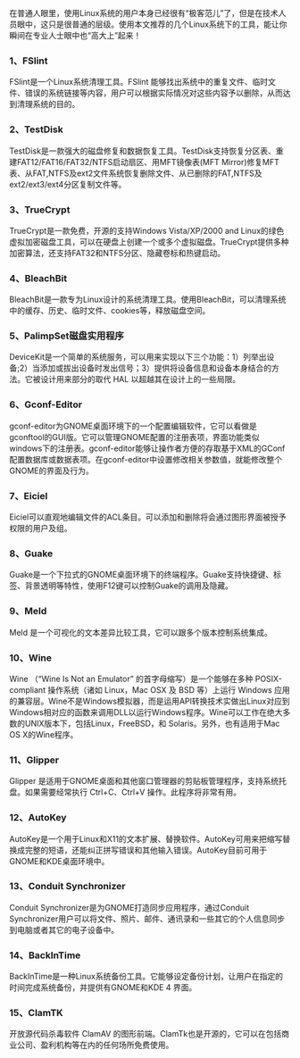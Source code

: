 在普通人眼里，使用Linux系统的用户本身已经很有“极客范儿”了，但是在技术人员眼中，这只是很普通的层级。使用本文推荐的几个Linux系统下的工具，能让你瞬间在专业人士眼中也“高大上”起来！
<a name="xFh24"></a>
### 1、FSlint
FSlint是一个Linux系统清理工具。FSlint 能够找出系统中的重复文件、临时文件、错误的系统链接等内容，用户可以根据实际情况对这些内容予以删除，从而达到清理系统的目的。
<a name="v3pMW"></a>
### 2、TestDisk
TestDisk是一款强大的磁盘修复和数据恢复工具。TestDisk支持恢复分区表、重建FAT12/FAT16/FAT32/NTFS启动扇区、用MFT镜像表(MFT Mirror)修复MFT表、从FAT,NTFS及ext2文件系统恢复删除文件、从已删除的FAT,NTFS及ext2/ext3/ext4分区复制文件等。
<a name="YrDWK"></a>
### 3、TrueCrypt
TrueCrypt是一款免费，开源的支持Windows Vista/XP/2000 and Linux的绿色虚拟加密磁盘工具，可以在硬盘上创建一个或多个虚拟磁盘。TrueCrypt提供多种加密算法，还支持FAT32和NTFS分区、隐藏卷标和热键启动。
<a name="RcpDz"></a>
### 4、BleachBit
BleachBit是一款专为Linux设计的系统清理工具。使用BleachBit，可以清理系统中的缓存、历史、临时文件、cookies等，释放磁盘空间。
<a name="ToYj2"></a>
### 5、PalimpSet磁盘实用程序
DeviceKit是一个简单的系统服务，可以用来实现以下三个功能：1）列举出设备;2）当添加或拔出设备时发出信号；3）提供将设备信息和设备本身结合的方法。它被设计用来部分的取代 HAL 以超越其在设计上的一些局限。
<a name="DLum5"></a>
### 6、Gconf-Editor
gconf-editor为GNOME桌面环境下的一个配置编辑软件，它可以看做是gconftool的GUI版。它可以管理GNOME配置的注册表项，界面功能类似windows下的注册表。gconf-editor能够让操作者方便的存取基于XML的GConf配置数据库或数据表项。在gconf-editor中设置修改相关参数值，就能修改整个GNOME的界面及行为。
<a name="ZGFXK"></a>
### 7、Eiciel
Eiciel可以直观地编辑文件的ACL条目。可以添加和删除将会通过图形界面被授予权限的用户及组。
<a name="GNNOP"></a>
### 8、Guake
Guake是一个下拉式的GNOME桌面环境下的终端程序。Guake支持快捷键、标签、背景透明等特性，使用F12键可以控制Guake的调用及隐藏。
<a name="h09HS"></a>
### 9、Meld
Meld 是一个可视化的文本差异比较工具，它可以跟多个版本控制系统集成。
<a name="qLIbD"></a>
### 10、Wine
Wine （“Wine Is Not an Emulator” 的首字母缩写）是一个能够在多种 POSIX-compliant 操作系统（诸如 Linux，Mac OSX 及 BSD 等）上运行 Windows 应用的兼容层。Wine不是Windows模拟器，而是运用API转换技术实做出Linux对应到Windows相对应的函数来调用DLL以运行Windows程序。Wine可以工作在绝大多数的UNIX版本下，包括Linux，FreeBSD，和 Solaris。另外，也有适用于Mac OS X的Wine程序。
<a name="cPKcr"></a>
### 11、Glipper
Glipper 是适用于GNOME桌面和其他窗口管理器的剪贴板管理程序，支持系统托盘。如果需要经常执行 Ctrl+C、Ctrl+V 操作。此程序将非常有用。
<a name="HPfIM"></a>
### 12、AutoKey
AutoKey是一个用于Linux和X11的文本扩展、替换软件。AutoKey可用来把缩写替换成完整的短语，还能纠正拼写错误和其他输入错误。AutoKey目前可用于GNOME和KDE桌面环境中。
<a name="Mh53T"></a>
### 13、Conduit Synchronizer
Conduit Synchronizer是为GNOME打造同步应用程序，通过Conduit Synchronizer用户可以将文件、照片、邮件、通讯录和一些其它的个人信息同步到电脑或者其它的电子设备中。
<a name="UzTGV"></a>
### 14、BackInTime
BackInTime是一种Linux系统备份工具。它能够设定备份计划，让用户在指定的时间完成系统备份，并提供有GNOME和KDE 4 界面。
<a name="ESCQw"></a>
### 15、ClamTK
开放源代码杀毒软件 ClamAV 的图形前端。ClamTk也是开源的，它可以在包括商业公司、盈利机构等在内的任何场所免费使用。
